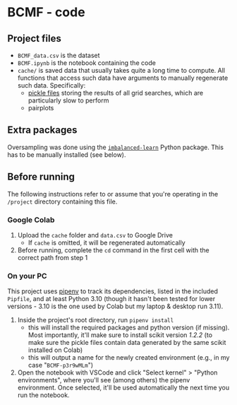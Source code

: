 # BCMF - code

## Project files

- `BCMF_data.csv` is the dataset
- `BCMF.ipynb` is the notebook containing the code
- `cache/` is saved data that usually takes quite a long time to compute. All functions that access such data have arguments to manually regenerate such data. Specifically:
	- [pickle files](https://docs.python.org/3/library/pickle.html) storing the results of all grid searches, which are particularly slow to perform
	- pairplots

## Extra packages

Oversampling was done using the [`imbalanced-learn`](https://imbalanced-learn.org/stable/) Python package. This has to be manually installed (see below).

## Before running

The following instructions refer to or assume that you're operating in the `/project` directory containing this file.

### Google Colab

1. Upload the `cache` folder and `data.csv` to Google Drive
	- If `cache` is omitted, it will be regenerated automatically
2. Before running, complete the `cd` command in the first cell with the correct path from step 1

### On your PC

This project uses [pipenv](https://pipenv.pypa.io/en/latest/) to track its dependencies, listed in the included `Pipfile`, and at least Python 3.10 (though it hasn't been tested for lower versions - 3.10 is the one used by Colab but my laptop & desktop run 3.11).

1. Inside the project's root directory, run `pipenv install`
	- this will install the required packages and python version (if missing). Most importantly, it'll make sure to install scikit version *1.2.2* (to make sure the pickle files contain data generated by the same scikit installed on Colab)
	- this will output a name for the newly created environment (e.g., in my case "`BCMF-p3r9wMLm`")
2. Open the notebook with VSCode and click "Select kernel" > "Python environments", where you'll see (among others) the pipenv environment. Once selected, it'll be used automatically the next time you run the notebook.

